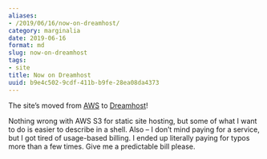 ```yaml
---
aliases:
- /2019/06/16/now-on-dreamhost/
category: marginalia
date: 2019-06-16
format: md
slug: now-on-dreamhost
tags:
- site
title: Now on Dreamhost
uuid: b9e4c502-9cdf-411b-b9fe-28ea08da4373
---
```


The site’s moved from [AWS][aws] to [Dreamhost][dreamhost]!

Nothing wrong with AWS S3 for static site hosting, but some of what I want to
do is easier to describe in a shell. Also – I don’t mind paying for a service,
but I got tired of usage-based billing. I ended up literally paying for typos
more than a few times. Give me a predictable bill please.

[aws]: https://aws.amazon.com
[dreamhost]: https://dreamhost.com